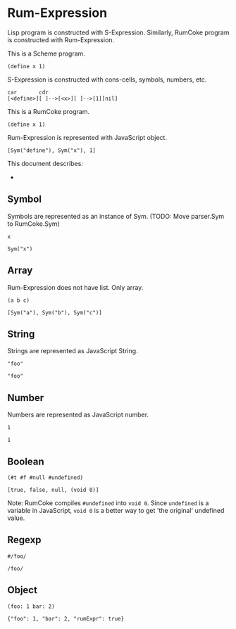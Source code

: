 Rum-Expression
==============

Lisp program is constructed with S-Expression.
Similarly, RumCoke program is constructed with Rum-Expression.

This is a Scheme program.

    (define x 1)

S-Expression is constructed with cons-cells, symbols, numbers, etc.

    car       cdr
    [<define>][ ]-->[<x>][ ]-->[1][nil]
        
This is a RumCoke program.

    (define x 1)

Rum-Expression is represented with JavaScript object.

    [Sym("define"), Sym("x"), 1]

This document describes:

* 

Symbol
------

Symbols are represented as an instance of Sym.
(TODO: Move parser.Sym to RumCoke.Sym)

    x

    Sym("x")

Array
-----

Rum-Expression does not have list. Only array.

    (a b c)

    [Sym("a"), Sym("b"), Sym("c")]

String
------

Strings are represented as JavaScript String.

    "foo"

    "foo"

Number
------

Numbers are represented as JavaScript number.

    1

    1

Boolean
-------

    (#t #f #null #undefined)

    [true, false, null, (void 0)]

Note: RumCoke compiles `#undefined` into `void 0`.
Since `undefined` is a variable in JavaScript,
`void 0` is a better way to get 'the original' undefined value.

Regexp
------

    #/foo/

    /foo/

Object
------

    (foo: 1 bar: 2)

    {"foo": 1, "bar": 2, "rumExpr": true}

<!--
  Other kinds of objects
  ----------------------

  JavaScript has many kinds of objects 
  You cannot 

  However, it is possible

      (define-macro (id x)
        x)

      (define-macro (m)
        (new Date))

      (id m)
-->
